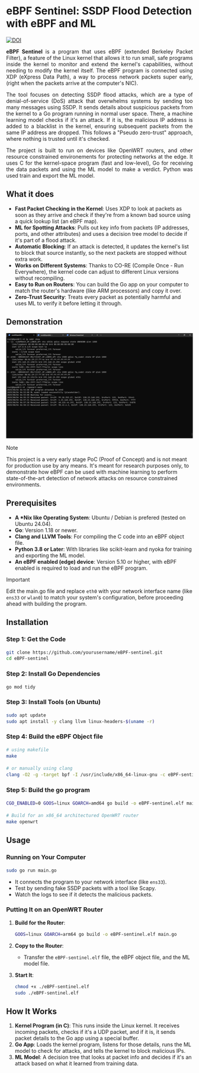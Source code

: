 # eBPF Sentinel: SSDP Flood Detection with eBPF and ML
[![DOI](https://zenodo.org/badge/1031386959.svg)](https://doi.org/10.5281/zenodo.16792155)

<div style="text-align: justify;">

**eBPF Sentinel** is a program that uses eBPF (extended Berkeley Packet Filter), a feature of the Linux kernel that allows it to run small, safe programs inside the kernel to monitor and extend the kernel's capabilities, without needing to modify the kernel itself. The eBPF program is connected using XDP (eXpress Data Path), a way to process network packets super early, (right when the packets arrive at the computer's NIC).

The tool focuses on detecting SSDP flood attacks, which are a type of denial-of-service (DoS) attack that overwhelms systems by sending too many messages using SSDP. It sends details about suspicious packets from the kernel to a Go program running in normal user space. There, a machine learning model checks if it's an attack. If it is, the malicious IP address is added to a blacklist in the kernel, ensuring subsequent packets from the same IP address are dropped. This follows a "Pseudo zero-trust" approach, where nothing is trusted until it's checked.

The project is built to run on devices like OpenWRT routers, and other resource constrained environements for protecting networks at the edge. It uses C for the kernel-space program (fast and low-level), Go for receiving the data packets and using the ML model to make a verdict. Python was used train and export the ML model.
</div>

## What it does

- **Fast Packet Checking in the Kernel**: Uses XDP to look at packets as soon as they arrive and check if they're from a known bad source using a quick lookup list (an eBPF map).
- **ML for Spotting Attacks**: Pulls out key info from packets (IP addresses, ports, and other attributes) and uses a decision tree model to decide if it's part of a flood attack.
- **Automatic Blocking**: If an attack is detected, it updates the kernel's list to block that source instantly, so the next packets are stopped without extra work.
- **Works on Different Systems**: Thanks to CO-RE (Compile Once - Run Everywhere), the kernel code can adjust to different Linux versions without recompiling.
- **Easy to Run on Routers**: You can build the Go app on your computer to match the router's hardware (like ARM processors) and copy it over.
- **Zero-Trust Security**: Treats every packet as potentially harmful and uses ML to verify it before letting it through.

## Demonstration
![eBPF Sentinel Screenshot](ebpf-sentinel-demo.png)


> [!NOTE]  
> This project is a very early stage PoC (Proof of Concept) and is not meant for production use by any means. It's meant for research purposes only, to demonstrate how eBPF can be used with machine learning to perform state-of-the-art detection of network attacks on resource constrained environments.

## Prerequisites

- **A \*Nix like Operating System**: Ubuntu / Debian is prefered (tested on Ubuntu 24.04).
- **Go**: Version 1.18 or newer.
- **Clang and LLVM Tools**: For compiling the C code into an eBPF object file.
- **Python 3.8 or Later**: With libraries like scikit-learn and nyoka for training and exporting the ML model.
- **An eBPF enabled (edge) device**: Version 5.10 or higher, with eBPF enabled is required to load and run the eBPF program.


> [!IMPORTANT]  
> Edit the main.go file and replace `eth0` with your network interface name (like `ens33` or `wlan0`) to match your system's configuration, before proceeding ahead with building the program.

## Installation

### Step 1: Get the Code

```bash
git clone https://github.com/yourusername/eBPF-sentinel.git
cd eBPF-sentinel
```

### Step 2: Install Go Dependencies

```bash
go mod tidy
```

### Step 3: Install Tools (on Ubuntu)

```bash
sudo apt update
sudo apt install -y clang llvm linux-headers-$(uname -r)
```

### Step 4: Build the eBPF Object file

```bash
# using makefile
make

# or manually using clang
clang -O2 -g -target bpf -I /usr/include/x86_64-linux-gnu -c eBPF-sentinel.c -o eBPF-sentinel.o
```

### Step 5: Build the go program

```bash
CGO_ENABLED=0 GOOS=linux GOARCH=amd64 go build -o eBPF-sentinel.elf main.go

# Build for an x86_64 architectured OpenWRT router
make openwrt
```


## Usage

### Running on Your Computer

```bash
sudo go run main.go
```

- It connects the program to your network interface (like `ens33`).
- Test by sending fake SSDP packets with a tool like Scapy.
- Watch the logs to see if it detects the malicious packets.

### Putting It on an OpenWRT Router

1. **Build for the Router**:
   ```bash
   GOOS=linux GOARCH=arm64 go build -o eBPF-sentinel.elf main.go
   ```

2. **Copy to the Router**:
   - Transfer the `eBPF-sentinel.elf` file, the eBPF object file, and the ML model file.

3. **Start It**:
   ```bash
   chmod +x ./eBPF-sentinel.elf
   sudo ./eBPF-sentinel.elf
   ```

## How It Works

1. **Kernel Program (in C)**: This runs inside the Linux kernel. It receives incoming packets, checks if it's a UDP packet, and if it is, it sends packet details to the Go app using a special buffer.
2. **Go App**: Loads the kernel program, listens for those details, runs the ML model to check for attacks, and tells the kernel to block malicious IPs.
3. **ML Model**: A decision tree that looks at packet info and decides if it's an attack based on what it learned from training data.




